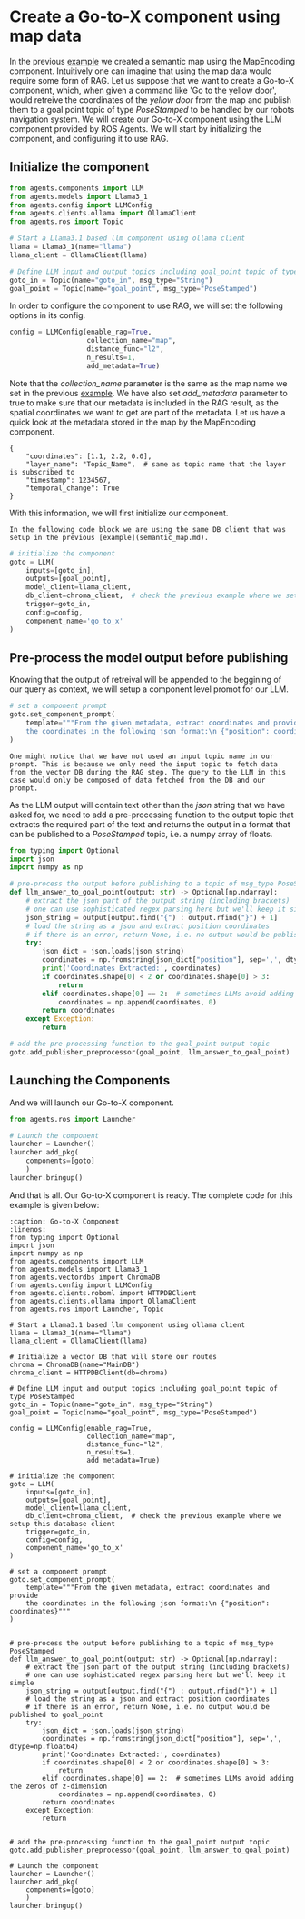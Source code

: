 # Create a Go-to-X component using map data

In the previous [example](semantic_map.md) we created a semantic map using the MapEncoding component. Intuitively one can imagine that using the map data would require some form of RAG. Let us suppose that we want to create a Go-to-X component, which, when given a command like 'Go to the yellow door', would retreive the coordinates of the _yellow door_ from the map and publish them to a goal point topic of type _PoseStamped_ to be handled by our robots navigation system. We will create our Go-to-X component using the LLM component provided by ROS Agents. We will start by initializing the component, and configuring it to use RAG.

## Initialize the component

```python
from agents.components import LLM
from agents.models import Llama3_1
from agents.config import LLMConfig
from agents.clients.ollama import OllamaClient
from agents.ros import Topic

# Start a Llama3.1 based llm component using ollama client
llama = Llama3_1(name="llama")
llama_client = OllamaClient(llama)

# Define LLM input and output topics including goal_point topic of type PoseStamped
goto_in = Topic(name="goto_in", msg_type="String")
goal_point = Topic(name="goal_point", msg_type="PoseStamped")
```

In order to configure the component to use RAG, we will set the following options in its config.

```python
config = LLMConfig(enable_rag=True,
                   collection_name="map",
                   distance_func="l2",
                   n_results=1,
                   add_metadata=True)
```

Note that the _collection_name_ parameter is the same as the map name we set in the previous [example](semantic_map.md). We have also set _add_metadata_ parameter to true to make sure that our metadata is included in the RAG result, as the spatial coordinates we want to get are part of the metadata. Let us have a quick look at the metadata stored in the map by the MapEncoding component.

```
{
    "coordinates": [1.1, 2.2, 0.0],
    "layer_name": "Topic_Name",  # same as topic name that the layer is subscribed to
    "timestamp": 1234567,
    "temporal_change": True
}
```

With this information, we will first initialize our component.
```{caution}
In the following code block we are using the same DB client that was setup in the previous [example](semantic_map.md).
```

```python
# initialize the component
goto = LLM(
    inputs=[goto_in],
    outputs=[goal_point],
    model_client=llama_client,
    db_client=chroma_client,  # check the previous example where we setup this database client
    trigger=goto_in,
    config=config,
    component_name='go_to_x'
)
```

## Pre-process the model output before publishing

Knowing that the output of retreival will be appended to the beggining of our query as context, we will setup a component level promot for our LLM.

```python
# set a component prompt
goto.set_component_prompt(
    template="""From the given metadata, extract coordinates and provide
    the coordinates in the following json format:\n {"position": coordinates}"""
)
```

```{note}
One might notice that we have not used an input topic name in our prompt. This is because we only need the input topic to fetch data from the vector DB during the RAG step. The query to the LLM in this case would only be composed of data fetched from the DB and our prompt.
```

As the LLM output will contain text other than the _json_ string that we have asked for, we need to add a pre-processing function to the output topic that extracts the required part of the text and returns the output in a format that can be published to a _PoseStamped_ topic, i.e. a numpy array of floats.

```python
from typing import Optional
import json
import numpy as np

# pre-process the output before publishing to a topic of msg_type PoseStamped
def llm_answer_to_goal_point(output: str) -> Optional[np.ndarray]:
    # extract the json part of the output string (including brackets)
    # one can use sophisticated regex parsing here but we'll keep it simple
    json_string = output[output.find("{") : output.rfind("}") + 1]
    # load the string as a json and extract position coordinates
    # if there is an error, return None, i.e. no output would be published to goal_point
    try:
        json_dict = json.loads(json_string)
        coordinates = np.fromstring(json_dict["position"], sep=',', dtype=np.float64)
        print('Coordinates Extracted:', coordinates)
        if coordinates.shape[0] < 2 or coordinates.shape[0] > 3:
            return
        elif coordinates.shape[0] == 2:  # sometimes LLMs avoid adding the zeros of z-dimension
            coordinates = np.append(coordinates, 0)
        return coordinates
    except Exception:
        return

# add the pre-processing function to the goal_point output topic
goto.add_publisher_preprocessor(goal_point, llm_answer_to_goal_point)
```

## Launching the Components

And we will launch our Go-to-X component.

```python
from agents.ros import Launcher

# Launch the component
launcher = Launcher()
launcher.add_pkg(
    components=[goto]
    )
launcher.bringup()
```

And that is all. Our Go-to-X component is ready. The complete code for this example is given below:

```{code-block} python
:caption: Go-to-X Component
:linenos:
from typing import Optional
import json
import numpy as np
from agents.components import LLM
from agents.models import Llama3_1
from agents.vectordbs import ChromaDB
from agents.config import LLMConfig
from agents.clients.roboml import HTTPDBClient
from agents.clients.ollama import OllamaClient
from agents.ros import Launcher, Topic

# Start a Llama3.1 based llm component using ollama client
llama = Llama3_1(name="llama")
llama_client = OllamaClient(llama)

# Initialize a vector DB that will store our routes
chroma = ChromaDB(name="MainDB")
chroma_client = HTTPDBClient(db=chroma)

# Define LLM input and output topics including goal_point topic of type PoseStamped
goto_in = Topic(name="goto_in", msg_type="String")
goal_point = Topic(name="goal_point", msg_type="PoseStamped")

config = LLMConfig(enable_rag=True,
                   collection_name="map",
                   distance_func="l2",
                   n_results=1,
                   add_metadata=True)

# initialize the component
goto = LLM(
    inputs=[goto_in],
    outputs=[goal_point],
    model_client=llama_client,
    db_client=chroma_client,  # check the previous example where we setup this database client
    trigger=goto_in,
    config=config,
    component_name='go_to_x'
)

# set a component prompt
goto.set_component_prompt(
    template="""From the given metadata, extract coordinates and provide
    the coordinates in the following json format:\n {"position": coordinates}"""
)


# pre-process the output before publishing to a topic of msg_type PoseStamped
def llm_answer_to_goal_point(output: str) -> Optional[np.ndarray]:
    # extract the json part of the output string (including brackets)
    # one can use sophisticated regex parsing here but we'll keep it simple
    json_string = output[output.find("{") : output.rfind("}") + 1]
    # load the string as a json and extract position coordinates
    # if there is an error, return None, i.e. no output would be published to goal_point
    try:
        json_dict = json.loads(json_string)
        coordinates = np.fromstring(json_dict["position"], sep=',', dtype=np.float64)
        print('Coordinates Extracted:', coordinates)
        if coordinates.shape[0] < 2 or coordinates.shape[0] > 3:
            return
        elif coordinates.shape[0] == 2:  # sometimes LLMs avoid adding the zeros of z-dimension
            coordinates = np.append(coordinates, 0)
        return coordinates
    except Exception:
        return


# add the pre-processing function to the goal_point output topic
goto.add_publisher_preprocessor(goal_point, llm_answer_to_goal_point)

# Launch the component
launcher = Launcher()
launcher.add_pkg(
    components=[goto]
    )
launcher.bringup()
```
